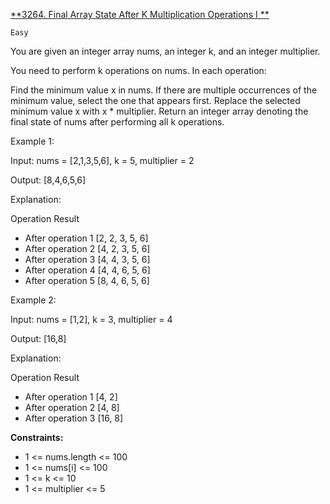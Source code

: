 [**3264. Final Array State After K Multiplication Operations I
**](https://leetcode.com/problems/final-array-state-after-k-multiplication-operations-i/description/)

    Easy

You are given an integer array nums, an integer k, and an integer multiplier.

You need to perform k operations on nums. In each operation:

Find the minimum value x in nums. If there are multiple occurrences of the minimum value, select the one that appears first.
Replace the selected minimum value x with x * multiplier.
Return an integer array denoting the final state of nums after performing all k operations.



Example 1:

Input: nums = [2,1,3,5,6], k = 5, multiplier = 2

Output: [8,4,6,5,6]

Explanation:

Operation	Result
* After operation 1	[2, 2, 3, 5, 6]
* After operation 2	[4, 2, 3, 5, 6]
* After operation 3	[4, 4, 3, 5, 6]
* After operation 4	[4, 4, 6, 5, 6]
* After operation 5	[8, 4, 6, 5, 6]

Example 2:

Input: nums = [1,2], k = 3, multiplier = 4

Output: [16,8]

Explanation:

Operation	Result
* After operation 1	[4, 2]
* After operation 2	[4, 8]
* After operation 3	[16, 8]


**Constraints:**

- 1 <= nums.length <= 100
- 1 <= nums[i] <= 100
- 1 <= k <= 10
- 1 <= multiplier <= 5